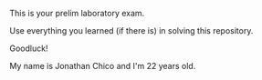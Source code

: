 This is your prelim laboratory exam.

Use everything you learned (if there is) in solving this repository.

Goodluck!

My name is Jonathan Chico and I'm 22 years old.
